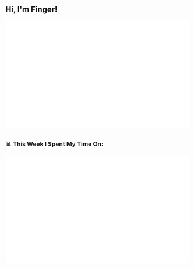 <h2> Hi, I'm Finger!</h2>

<img align="right" src="https://raw.githubusercontent.com/spianmo/github-stats/master/generated/overview.svg#gh-light-mode-only">

<!-- <img align="right" height="160em" src="https://github-readme-stats-eight-theta.vercel.app/api/top-langs/?username=spianmo&layout=compact&langs_count=8&theme=algolia"/>	 -->
	
```go
package main

type Me struct {
	Name   string
	Job    string
	Code   string
	Skills string
}

func main() {
	me := &Me{
		Name:   "Finger",
		Job:    "Client-side Engineer",
		Code:   "Java, Kotlin, C#, Rust and C++ and Others",
		Skills: "Android, Security, Cross-platform client, NLP, CV, ASR ^o^",
	}
	_ = me
}
```


<h3>📊 This Week I Spent My Time On:</h3>
<img align='right' src="https://raw.githubusercontent.com/spianmo/github-stats/master/generated/languages.svg#gh-light-mode-only">

<!--START_SECTION:waka-->

```txt
Kotlin            14 hrs 7 mins   ███████████▓░░░░░░░░░░░░░   46.40 %
Vue.js            8 hrs 45 mins   ███████▒░░░░░░░░░░░░░░░░░   28.76 %
Java              4 hrs 8 mins    ███▒░░░░░░░░░░░░░░░░░░░░░   13.60 %
Python            36 mins         ▓░░░░░░░░░░░░░░░░░░░░░░░░   02.02 %
Groovy            27 mins         ▒░░░░░░░░░░░░░░░░░░░░░░░░   01.52 %
```

<!--END_SECTION:waka-->
